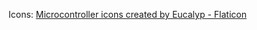 Icons:
<a href="https://www.flaticon.com/free-icons/microcontroller" title="microcontroller icons">Microcontroller icons created by Eucalyp - Flaticon</a>
